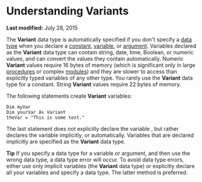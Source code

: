 
# Understanding Variants

 **Last modified:** July 28, 2015

The  **Variant** data type is automatically specified if you don't specify a [data type](b8bdf64f-5920-1ae9-16d0-b26d09524a30.md) when you declare a [constant](b8bdf64f-5920-1ae9-16d0-b26d09524a30.md),  [variable](b8bdf64f-5920-1ae9-16d0-b26d09524a30.md), or  [argument](b8bdf64f-5920-1ae9-16d0-b26d09524a30.md). Variables declared as the  **Variant** data type can contain string, date, time, Boolean, or numeric values, and can convert the values they contain automatically. Numeric **Variant** values require 16 bytes of memory (which is significant only in large [procedures](b8bdf64f-5920-1ae9-16d0-b26d09524a30.md) or complex [modules](b8bdf64f-5920-1ae9-16d0-b26d09524a30.md)) and they are slower to access than explicitly typed variables of any other type. You rarely use the  **Variant** data type for a constant. String **Variant** values require 22 bytes of memory.

The following statements create  **Variant** variables:




```
Dim myVar 
Dim yourVar As Variant 
theVar = "This is some text." 

```

The last statement does not explicitly declare the variable , but rather declares the variable implicitly, or automatically. Variables that are declared implicitly are specified as the  **Variant** data type.

 **Tip**  If you specify a data type for a variable or argument, and then use the wrong data type, a data type error will occur. To avoid data type errors, either use only implicit variables (the  **Variant** data type) or explicitly declare all your variables and specify a data type. The latter method is preferred.

